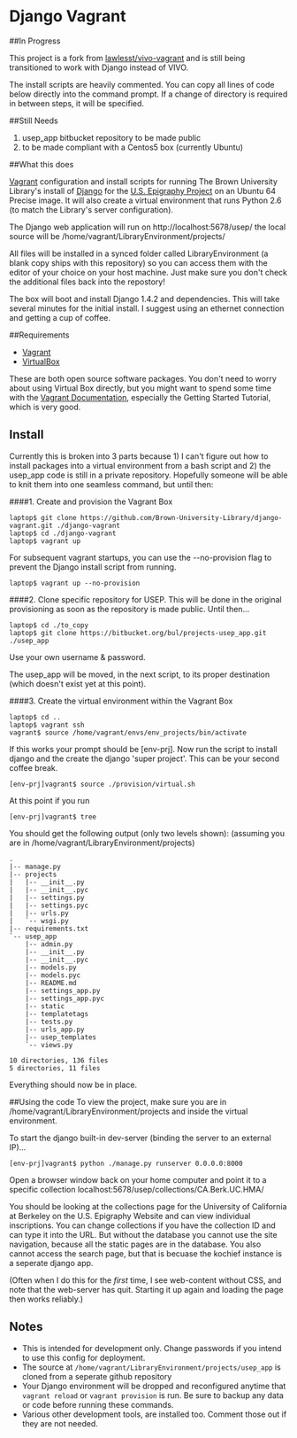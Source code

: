# Django Vagrant

##In Progress

This project is a fork from [lawlesst/vivo-vagrant](https://github.com/lawlesst/vivo-vagrant) and is still being transitioned to work with Django instead of VIVO.

The install scripts are heavily commented.  You can copy all lines of code below directly into the command prompt.  If a change of directory is required in between steps, it will be specified.

##Still Needs
1. usep_app bitbucket repository to be made public
2. to be made compliant with a Centos5 box (currently Ubuntu)

##What this does

[Vagrant](http://www.vagrantup.com/) configuration and install scripts for running The Brown University Library's install of [Django](http://djangoproject.org) for the [U.S. Epigraphy Project](http://library.brown.edu/projects/usep/collections/) on an Ubuntu 64 Precise image. It will also create a virtual environment that runs Python 2.6 (to match the Library's server configuration).

The Django web application will run on http://localhost:5678/usep/ the local source will be /home/vagrant/LibraryEnvironment/projects/

All files will be installed in a synced folder called LibraryEnvironment (a blank copy ships with this repository) so you can access them with the editor of your choice on your host machine.  Just make sure you don't check the additional files back into the repostory!

The box will boot and install Django 1.4.2 and dependencies.  This will take several minutes for the initial install.  I suggest using an ethernet connection and getting a cup of coffee.

##Requirements

- [Vagrant](http://www.vagrantup.com/)
- [VirtualBox](https://www.virtualbox.org/)

These are both open source software packages.  You don't need to worry about using Virtual Box directly, but you might want to spend some time with the [Vagrant Documentation](http://docs.vagrantup.com/v2/), especially the Getting Started Tutorial, which is very good.

## Install

Currently this is broken into 3 parts because 1) I can't figure out how to install packages into a virtual environment from a bash script and 2) the usep_app code is still in a private repository.  Hopefully someone will be able to knit them into one seamless command, but until then:

####1. Create and provision the Vagrant Box

    laptop$ git clone https://github.com/Brown-University-Library/django-vagrant.git ./django-vagrant
    laptop$ cd ./django-vagrant
    laptop$ vagrant up

For subsequent vagrant startups, you can use the --no-provision flag to prevent the Django install script from running.

    laptop$ vagrant up --no-provision

####2. Clone specific repository for USEP.
This will be done in the original provisioning as soon as the repository is made public.  Until then...

    laptop$ cd ./to_copy
    laptop$ git clone https://bitbucket.org/bul/projects-usep_app.git ./usep_app

Use your own username & password.

The usep_app will be moved, in the next script, to its proper destination (which doesn't exist yet at this point).

####3. Create the virtual environment within the Vagrant Box

    laptop$ cd ..
    laptop$ vagrant ssh
    vagrant$ source /home/vagrant/envs/env_projects/bin/activate

If this works your prompt should be [env-prj].  Now run the script to install django and the create the django 'super project'.  This can be your second coffee break.

    [env-prj]vagrant$ source ./provision/virtual.sh

At this point if you run

    [env-prj]vagrant$ tree

 You should get the following output (only two levels shown):
(assuming you are in /home/vagrant/LibraryEnvironment/projects)

    .
    |-- manage.py
    |-- projects
    |   |-- __init__.py
    |   |-- __init__.pyc
    |   |-- settings.py
    |   |-- settings.pyc
    |   |-- urls.py
    |   `-- wsgi.py
    |-- requirements.txt
    `-- usep_app
        |-- admin.py
        |-- __init__.py
        |-- __init__.pyc
        |-- models.py
        |-- models.pyc
        |-- README.md
        |-- settings_app.py
        |-- settings_app.pyc
        |-- static
        |-- templatetags
        |-- tests.py
        |-- urls_app.py
        |-- usep_templates
        `-- views.py

    10 directories, 136 files
    5 directories, 11 files

Everything should now be in place.

##Using the code
To view the project, make sure you are in /home/vagrant/LibraryEnvironment/projects and inside the virtual environment.

To start the django built-in dev-server (binding the server to an external IP)...

    [env-prj]vagrant$ python ./manage.py runserver 0.0.0.0:8000

Open a browser window back on your home computer and point it to a specific collection localhost:5678/usep/collections/CA.Berk.UC.HMA/

You should be looking at the collections page for the University of California at Berkeley on the U.S. Epigraphy Website and can view individual inscriptions.  You can change collections if you have the collection ID and can type it into the URL.  But without the database you cannot use the site navigation, because all the static pages are in the database.  You also cannot access the search page, but that is becuase the kochief instance is a seperate django app.

(Often when I do this for the _first_ time, I see web-content without CSS, and note that the web-server has quit. Starting it up again and loading the page then works reliably.)

## Notes
 * This is intended for development only.  Change passwords if you intend to use this config for deployment.
 * The source at `/home/vagrant/LibraryEnvironment/projects/usep_app` is cloned from a seperate github repository
 * Your Django environment will be dropped and reconfigured anytime that `vagrant reload` or `vagrant provision` is run.  Be sure to backup any data or code before running these commands.
 * Various other development tools, are installed too.  Comment those out if they are not needed.
